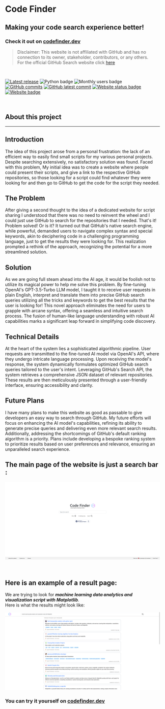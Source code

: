 # Code Finder

## Making your code search experience better!  

### Check it out on [codefinder.dev](https://codefinder.dev/)
 
> Disclaimer: This website is not affiliated with GitHub and has no connection to its owner, stakeholder, contributors, or any others.  
> For the official GitHub Search website click [here](https://github.com/search)

<br>


[![Latest release](https://badgen.net/github/release/DanielDekhtyar/CodeFinder)](https://github.com/DanielDekhtyar/CodeFinder/releases)
![Python badge](https://img.shields.io/badge/python-3.13-blue)
![Monthly users badge](https://img.shields.io/badge/users-4.9K/month-blue)
[![GitHub commits](https://badgen.net/github/commits/DanielDekhtyar/CodeFinder)](https://GitHub.com/DanielDekhtyar/CodeFinder/commit/)
[![GitHub latest commit](https://badgen.net/github/last-commit/DanielDekhtyar/CodeFinder)](https://GitHub.com/DanielDekhtyar/CodeFinder/commit/)
[![Website status badge](https://img.shields.io/website-up-down-green-red/http/codefinder.dev)](https://codefinder.dev/)
[![Website badge](https://img.shields.io/badge/URL-codefinder.dev-blue)](https://codefinder.dev/)


<br>

## About this project
---

## Introduction
The idea of this project arose from a personal frustration: the lack of an efficient way to easily find small scripts for my various personal projects. Despite searching extensively, no satisfactory solution was found. Faced with this problem, My initial idea was to create a website where people could present their scripts, and give a link to the respective GitHub repositories, so those looking for a script could find whatever they were looking for and then go to GitHub to get the code for the script they needed.

## The Problem
After giving a second thought to the idea of a dedicated website for script sharing I understood that there was no need to reinvent the wheel and I could just use GitHub to search for the repositories that I needed. That's it! Problem solved! Or is it? It turned out that GitHub's native search engine, while powerful, demanded users to navigate complex syntax and special keywords, akin to deciphering code in a challenging programming language, just to get the results they were looking for. This realization prompted a rethink of the approach, recognizing the potential for a more streamlined solution.

## Solution
As we are going full steam ahead into the AI age, it would be foolish not to utilize its magical power to help me solve this problem. By fine-tuning OpenAI's GPT-3.5-Turbo LLM model, I taught it to receive user requests in plain English, interpret and translate them into precise GitHub search queries utilizing all the tricks and keywords to get the best results that the user is looking for! This novel approach eliminates the need for users to grapple with arcane syntax, offering a seamless and intuitive search process. The fusion of human-like language understanding with robust AI capabilities marks a significant leap forward in simplifying code discovery.

## Technical Details
At the heart of the system lies a sophisticated algorithmic pipeline. User requests are transmitted to the fine-tuned AI model via OpenAI's API, where they undergo intricate language processing. Upon receiving the model's response, the system dynamically formulates optimized GitHub search queries tailored to the user's intent. Leveraging GitHub's Search API, the system retrieves a comprehensive JSON dataset of relevant repositories. These results are then meticulously presented through a user-friendly interface, ensuring accessibility and clarity.

## Future Plans
I have many plans to make this website as good as passable to give developers an easy way to search through GitHub. My future efforts will focus on enhancing the AI model's capabilities, refining its ability to generate precise queries and delivering even more relevant search results. Additionally, addressing the shortcomings of GitHub's default ranking algorithm is a priority. Plans include developing a bespoke ranking system to prioritize results based on user preferences and relevance, ensuring an unparalleled search experience.

## The main page of the website is just a search bar :
![Code Finder main page](<Code Finder main page.png>)

<br>

## Here is an example of a result page:
We are trying to look for ***machine learning data analytics and visualization script with Matplotlib***.  
Here is what the results might look like:

![Code Finder results page](<Code Finder results page.png>)


### You can try it yourself on [codefinder.dev](https://codefinder.dev/)
